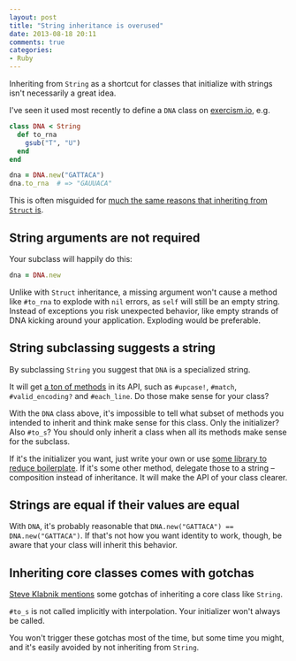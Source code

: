 ```yaml
---
layout: post
title: "String inheritance is overused"
date: 2013-08-18 20:11
comments: true
categories:
- Ruby
---
```


Inheriting from `String` as a shortcut for classes that initialize with strings isn't necessarily a great idea.

I've seen it used most recently to define a `DNA` class on [exercism.io](http://exercism.io), e.g.

``` ruby
class DNA < String
  def to_rna
    gsub("T", "U")
  end
end

dna = DNA.new("GATTACA")
dna.to_rna  # => "GAUUACA"
```

This is often misguided for [much the same reasons that inheriting from `Struct` is](/2013/08/struct-inheritance-is-overused/).


## String arguments are not required

Your subclass will happily do this:

``` ruby
dna = DNA.new
```

Unlike with `Struct` inheritance, a missing argument won't cause a method like `#to_rna` to explode with `nil` errors, as `self` will still be an empty string. Instead of exceptions you risk unexpected behavior, like empty strands of DNA kicking around your application. Exploding would be preferable.


## String subclassing suggests a string

By subclassing `String` you suggest that `DNA` is a specialized string.

It will get [a ton of methods](http://ruby-doc.org/core-2.0/String.html) in its API, such as `#upcase!`, `#match`, `#valid_encoding?` and `#each_line`. Do those make sense for your class?

With the `DNA` class above, it's impossible to tell what subset of methods you intended to inherit and think make sense for this class. Only the initializer? Also `#to_s`? You should only inherit a class when all its methods make sense for the subclass.

If it's the initializer you want, just write your own or use [some library to reduce boilerplate](http://github.com/barsoom/attr_extras). If it's some other method, delegate those to a string – composition instead of inheritance. It will make the API of your class clearer.


## Strings are equal if their values are equal

With `DNA`, it's probably reasonable that `DNA.new("GATTACA") == DNA.new("GATTACA")`. If that's not how you want identity to work, though, be aware that your class will inherit this behavior.


## Inheriting core classes comes with gotchas

[Steve Klabnik mentions](http://words.steveklabnik.com/beware-subclassing-ruby-core-classes) some gotchas of inheriting a core class like `String`.

`#to_s` is not called implicitly with interpolation. Your initializer won't always be called.

You won't trigger these gotchas most of the time, but some time you might, and it's easily avoided by not inheriting from `String`.
